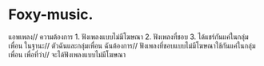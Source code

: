 # Foxy-music.
แอพเพลง//  ความต้องการ 1. ฟังเพลงแบบไม่มีโฆษณา 2. ฟังเพลงที่ชอบ 3. ได้แชร์กันแค่ในกลุ่มเพื่อน ในฐานะ// ตัวฉันและกลุ่มเพื่อน ฉันต้องการ// ฟังเพลงที่ชอบแบบไม่มีโฆษณาใช้กันแค่ในกลุ่มเพื่อน เพื่อที่ว่า// จะได้ฟังเพลงแบบไม่มีโฆษณา
